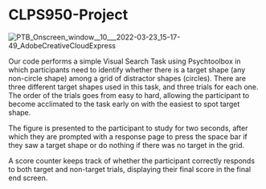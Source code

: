 # CLPS950-Project
![PTB_Onscreen_window__10___2022-03-23_15-17-49_AdobeCreativeCloudExpress](https://user-images.githubusercontent.com/101289122/159779438-47450fc7-bca2-431e-8e58-16340ec711a3.gif)

Our code performs a simple Visual Search Task using Psychtoolbox in which participants need to identify whether there is a target shape (any non-circle shape) among a grid of distractor shapes (circles). There are three different target shapes used in this task, and three trials for each one. The order of the trials goes from easy to hard, allowing the participant to become acclimated to the task early on with the easiest to spot target shape.

The figure is presented to the participant to study for two seconds, after which they are prompted with a response page to press the space bar if they saw a target shape or do nothing if there was no target in the grid.

A score counter keeps track of whether the participant correctly responds to both target and non-target trials, displaying their final score in the final end screen.
